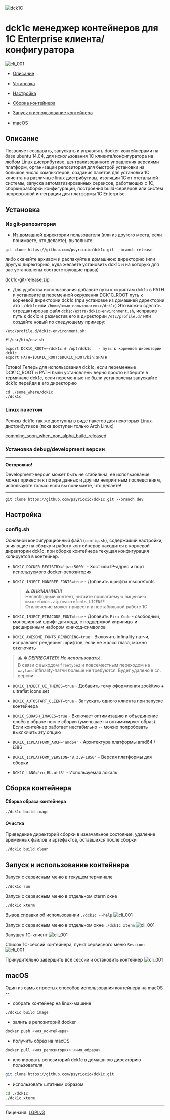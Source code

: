 ![dck1C](./logo_wh.png)

# dck1c менеджер контейнеров для 1C Enterprise клиента/конфигуратора

![cli_001](./screenshots/cli_00.png)

* [Описание](#Описание)

* [Установка](#Установка)

* [Настройка](#Настройка)

* [Сборка контейнера](#Сборка-контейнера)

* [Запуск и использование контейнера](#Запуск-и-использование-контейнера)

* [macOS](#macos)

## Описание

Позволяет создавать, запускать и управлять docker-контейнерами на базе ubuntu 14.04,
для искользования 1C клиента/конфигуратора на любом Linux дистрибутиве, централизованного
управления версиями платформ, организации репозитория для быстрой установки на большое число
компьютеров, создания пакетов для установки 1С клиента на различные linux дистрибутивы, изоляции 1C от отстальной системы, запуска автоматизированных сервисов,
работающих с 1C, сборки/разборки конфигураций, построения build-серверов или систем
непрерывной интеграции для платформы 1С Enterprise.

## Установка

### Из git-репозитория

* Из домашней директории пользователя (или из другого места, если понимаете, что делаете), выполните:

`git clone https://github.com/psyriccio/dck1c.git --branch release`

либо скачайте архивом и распакуйте в домашнюю директорию (или другую директорию, куда желаете установить dck1c и на которую для вас установлены соответствующие права)

[dck1c-git-release.zip](https://github.com/psyriccio/dck1c/archive/release.zip)

* Для удобства использования добавьте пути к скриптам dck1c в PATH и установите в
переменной окружения DCK1C_ROOT путь к корневой директории dck1c
(при установке из домашней директории это `~/dck1c` или `/home/<имя пользователя>/dck1c`)
Это можно сделать отредактировав файл `dck1c/extra/dck1c-environment.sh`, исправив путь к dck1c и разместив его в директории `/etc/profile.d/` или создайте новый по следующему примеру:

`/etc/profile.d/dck1c-environment.sh:`
```
#!/usr/bin/env sh

export DCK1C_ROOT=~/dck1c # /opt/dck1c   - путь к корневой директории dck1c
export PATH=$DCK1C_ROOT:$DCK1C_ROOT/bin:$PATH
```

Готово! Теперь для использования dck1c, если переменные DCK1C_ROOT и PATH были установлены верно просто наберите в терминале dck1c, если переменные не были установлены запускайте dck1c перейдя в его директорию

```
cd ./some_where/dck1c
./dck1c
```

### Linux пакетом

Релизы dck1c так же доступны в виде пакетов для некоторых Linux-дистрибутивов
(пока доступен только Arch Linux)

[comming_soon_when_non_alpha_build_released](https://github.com/psyriccio/dck1c/projects)

### Установка debug/development версии
---

__Oсторожно!__

Development-версия может быть не стабильна, её использование может привести к потере данных и другим неприятным последствиям, используйте только если вы понимаете, что делаете!

---

`git clone https://github.com/psyriccio/dck1c.git --branch dev`

## Настройка

### config.sh

Основной конфигурационный файл (`config.sh`), содержаший настройки, влияющие на сборку и работу контейнеров находится в корневой директории dck1c, при сборке контейнера текущая
конфигурация копируется в контейнер.

* `DCK1C_DOCKER_REGISTRY='jws:5000'` - Хост или IP-адрес и порт используемого docker-репозитория


* `DCK1C_INJECT_NONFREE_FONTS=true` - Добавить шрифты mscorefonts
  > :warning: ___ВНИМАНИЕ!!!___ <br>
  Несвободный контент, читайте прилагаемую лицензию `mscorefonts.zip/mscorefonts_LICENSE`
 <br>Отключение может привести к нестабильной работе 1С


* `DCK1C_INJECT_FIRACODE_FONT=true` - Добавить `Fira Code` - свободный, моноширный шрифт для кода,
с поддержкой кирилицы и расширенным набором юникод-символов


* `DCK1C_AWESOME_FONTS_RENDERING=true` - Включить infinality патчи, исправляет рендеринг шрифтов,
если не жалко глаза, можно отключить
 > :warning: :no_entry: ___DEPRECATED!___ ___Не использовать!___.<br>
 В связи с выходом `freetype2` и повсеместным переходом на `wayland` infinality-патчи больше не требуются. Будет удалено в сл. версии.


* `DCK1C_INJECT_UI_THEMES=true` - Добавить тему оформления zookitwo + ultraflat icons set


* `DCK1C_AUTOSTART_CLIENT=true` - Запускать одного клиента при запуске контейнера


* `DCK1C_SQUASH_IMAGES=true` - Включает оптимизацию и объединение слоёв в образе после сборки
(уменьшает и оптимизирует образ). Если контейнер работает нестабильно -- можно попробовать выключить эту опцию


* `DCK1C_1CPLATFORM_ARCH='amd64'` - Архитектура платформы amd64 / i386


* `DCK1C_1CPLATFORM_VERSION='8.3.9-1850'` - Версия платформы для сборки


* `DCK1C_LANG='ru_RU.utf8'` - Используемая локаль

## Сборка контейнера

#### Сборка образа контейнера

```bash
./dck1c build image
```

#### Очистка

Приведение директорий сборки в изначальное состояние, удаление временных файлов и артефактов, оставшихся после сборки

```bash
./dck1c build clean
```

## Запуск и использование контейнера

Запуск с сервисным меню в текущем терминале
```bash
./dck1c run
```

Запуск с сервисным меню в отдельном xterm окне
```bash
./dck1c xterm
```

Вывод справки об использовании `./dck1c --help`
![cli_001](./screenshots/cli_01.png)


Запуск с сервисным меню в отдельном окне `./dck1c xterm`
![cli_001](./screenshots/cli_02.png)

Запущен 1С-клиент
![cli_001](./screenshots/cli_03.png)

Список 1С-сессий контейнера, пункт сервисного меню `Sessions`
![cli_001](./screenshots/cli_04.png)

Принудительно завершить всё сессии и остановить контейнер
![cli_001](./screenshots/cli_05.png)


## macOS    

Один из самых простых способов использования контейнера на macOS --

- собрать контейнер на linux-машине
```bash
./dck1c build image
```

- залить в репозиторий docker
```bash
docker push <имя_контейнера>
```

- получить образ на macOS
```bash
docker pull <имя_репозитория>:<имя_образа>
```

- клонировать репозиторий dck1c в домашнюю директорию пользователя
```bash
git clone https://github.com/psyriccio/dck1c.git
```

- использовать штатным образом
```bash
cd ./dck1c
./dck1c xterm
```

---

Лицензия: [LGPLv3](./LICENSE.TXT)
